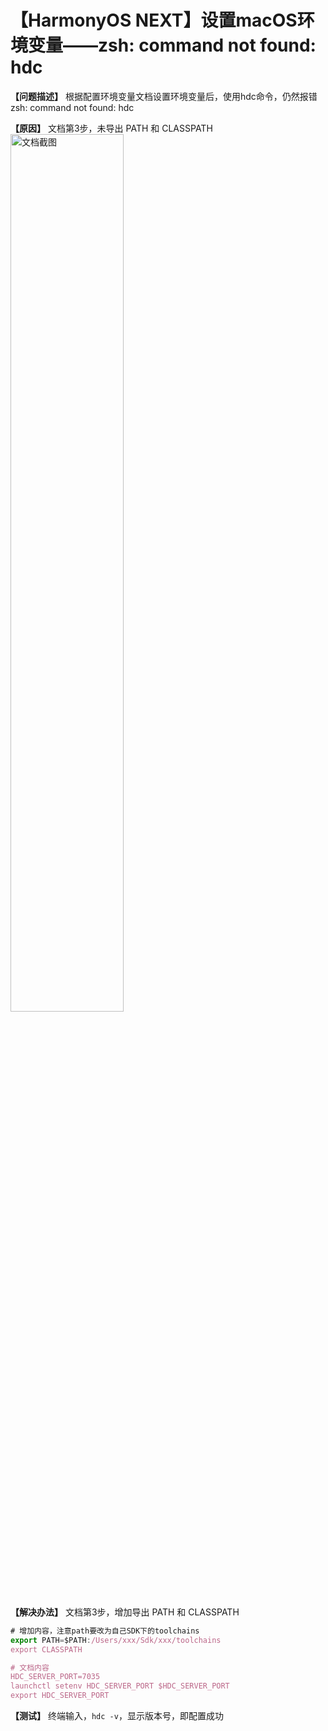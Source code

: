 # 【HarmonyOS NEXT】设置macOS环境变量——zsh: command not found: hdc

**【问题描述】**
根据配置环境变量文档设置环境变量后，使用hdc命令，仍然报错 zsh: command not found: hdc


**【原因】**
文档第3步，未导出 PATH 和 CLASSPATH
<img src="https://i-blog.csdnimg.cn/direct/101be1e53d23424498ded4918b391b08.png" width="60%" alt="文档截图"  title="文档截图">


**【解决办法】**
文档第3步，增加导出 PATH 和 CLASSPATH

```typescript
# 增加内容，注意path要改为自己SDK下的toolchains
export PATH=$PATH:/Users/xxx/Sdk/xxx/toolchains
export CLASSPATH

# 文档内容
HDC_SERVER_PORT=7035
launchctl setenv HDC_SERVER_PORT $HDC_SERVER_PORT
export HDC_SERVER_PORT
```


**【测试】**
终端输入，`hdc -v`，显示版本号，即配置成功

